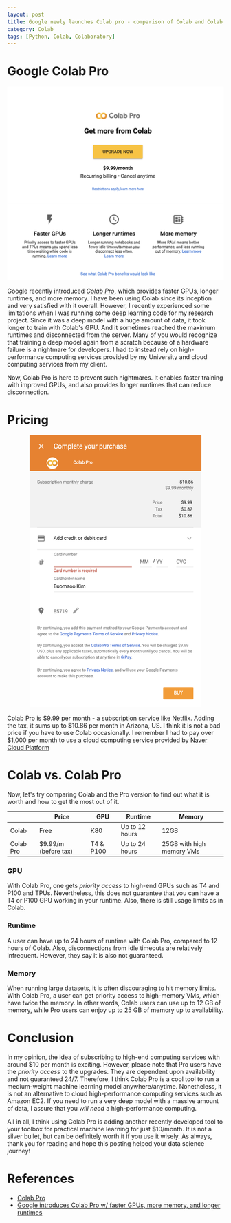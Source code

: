 ```yaml
---
layout: post
title: Google newly launches Colab pro - comparison of Colab and Colab pro!
category: Colab
tags: [Python, Colab, Colaboratory]
---
```


# Google Colab Pro

<p align = "center">
<img src ="/data/images/2020-03-15/0.PNG" width = "600px"/>
</p>

Google recently introduced [*Colab Pro*](https://colab.research.google.com/signup), which provides faster GPUs, longer runtimes, and more memory. I have been using Colab since its inception and very satisfied with it overall. However, I recently experienced some limitations when I was running some deep learning code for my research project. Since it was a deep model with a huge amount of data, it took longer to train with Colab's GPU. And it sometimes reached the maximum runtimes and disconnected from the server. Many of you would recognize that training a deep model again from a scratch because of a hardware failure is a nightmare for developers. I had to instead rely on high-performance computing services provided by my University and cloud computing services from my client.

Now, Colab Pro is here to prevent such nightmares. It enables faster training with improved GPUs, and also provides longer runtimes that can reduce disconnection.

# Pricing

<p align = "center">
<img src ="/data/images/2020-03-15/1.PNG" width = "400px"/>
</p>

Colab Pro is $9.99 per month - a subscription service like Netflix. Adding the tax, it sums up to $10.86 per month in Arizona, US. I think it is not a bad price if you have to use Colab occasionally. I remember I had to pay over $1,000 per month to use a cloud computing service provided by [Naver Cloud Platform](https://www.ncloud.com/) 

# Colab vs. Colab Pro

Now, let's try comparing Colab and the Pro version to find out what it is worth and how to get the most out of it.


|           | Price                | GPU       | Runtime        | Memory                    |
|-----------|----------------------|-----------|----------------|---------------------------|
| Colab     | Free                 | K80       | Up to 12 hours | 12GB                      |
| Colab Pro | $9.99/m (before tax) | T4 & P100 | Up to 24 hours | 25GB with high memory VMs |


### GPU

With Colab Pro, one gets *priority access* to high-end GPUs such as T4 and P100 and TPUs. Nevertheless, this does not guarantee that you can have a T4 or P100 GPU working in your runtime. Also, there is still usage limits as in Colab. 

### Runtime

A user can have up to 24 hours of runtime with Colab Pro, compared to 12 hours of Colab. Also, disconnections from idle timeouts are relatively infrequent. However, they say it is also not guaranteed.

### Memory

When running large datasets, it is often discouraging to hit memory limits. With Colab Pro, a user can get priority access to high-memory VMs, which have twice the memory. In other words, Colab users can use up to 12 GB of memory, while Pro users can enjoy up to 25 GB of memory up to availability.


# Conclusion

In my opinion, the idea of subscribing to high-end computing services with around $10 per month is exciting. However, please note that Pro users have the *priority access* to the upgrades. They are dependent upon availability and not guaranteed 24/7. Therefore, I think Colab Pro is a cool tool to run a medium-weight machine learning model anywhere/anytime. Nonetheless, it is not an alternative to cloud high-performance computing services such as Amazon EC2. If you need to run a very deep model with a massive amount of data, I assure that you *will need* a high-performance computing.

All in all, I think using Colab Pro is adding another recently developed tool to your toolbox for practical machine learning for just $10/month. It is not a silver bullet, but can be definitely worth it if you use it wisely. As always, thank you for reading and hope this posting helped your data science journey!


# References

- [Colab Pro](https://colab.research.google.com/signup#)
- [Google introduces Colab Pro w/ faster GPUs, more memory, and longer runtimes](https://9to5google.com/2020/02/08/google-introduces-colab-pro/)
